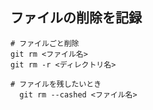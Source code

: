 ## ファイルの削除を記録
    # ファイルごと削除
    git rm <ファイル名>
    git rm -r <ディレクトリ名>
    
    # ファイルを残したいとき
      git rm --cashed <ファイル名>
